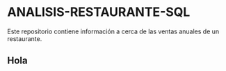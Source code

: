 # ANALISIS-RESTAURANTE-SQL
Este repositorio contiene información a cerca de las ventas anuales de un restaurante. 
## Hola
